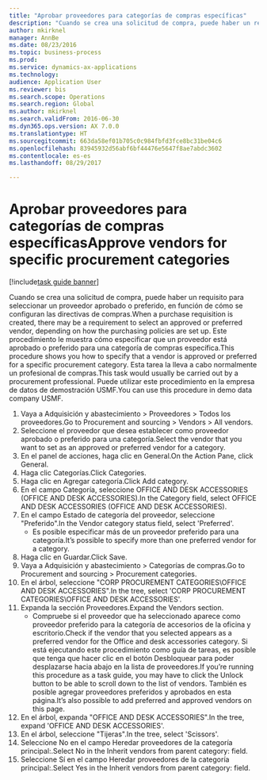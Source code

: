 ```yaml
--- 
title: "Aprobar proveedores para categorías de compras específicas"
description: "Cuando se crea una solicitud de compra, puede haber un requisito para seleccionar un proveedor aprobado o preferido, en función de cómo se configuran las directivas de compras."
author: mkirknel
manager: AnnBe
ms.date: 08/23/2016
ms.topic: business-process
ms.prod: 
ms.service: dynamics-ax-applications
ms.technology: 
audience: Application User
ms.reviewer: bis
ms.search.scope: Operations
ms.search.region: Global
ms.author: mkirknel
ms.search.validFrom: 2016-06-30
ms.dyn365.ops.version: AX 7.0.0
ms.translationtype: HT
ms.sourcegitcommit: 663da58ef01b705c0c984fbfd3fce8bc31be04c6
ms.openlocfilehash: 83945932d56abf6bf44476e5647f8ae7abdc3602
ms.contentlocale: es-es
ms.lasthandoff: 08/29/2017

---
```

# <a name="approve-vendors-for-specific-procurement-categories"></a><span data-ttu-id="fcd40-103">Aprobar proveedores para categorías de compras específicas</span><span class="sxs-lookup"><span data-stu-id="fcd40-103">Approve vendors for specific procurement categories</span></span>

[!include[task guide banner](../../includes/task-guide-banner.md)]

<span data-ttu-id="fcd40-104">Cuando se crea una solicitud de compra, puede haber un requisito para seleccionar un proveedor aprobado o preferido, en función de cómo se configuran las directivas de compras.</span><span class="sxs-lookup"><span data-stu-id="fcd40-104">When a purchase requisition is created, there may be a requirement to select an approved or preferred vendor, depending on how the purchasing policies are set up.</span></span> <span data-ttu-id="fcd40-105">Este procedimiento le muestra cómo especificar que un proveedor está aprobado o preferido para una categoría de compras específica.</span><span class="sxs-lookup"><span data-stu-id="fcd40-105">This procedure shows you how to specify that a vendor is approved or preferred for a specific procurement category.</span></span> <span data-ttu-id="fcd40-106">Esta tarea la lleva a cabo normalmente un profesional de compras.</span><span class="sxs-lookup"><span data-stu-id="fcd40-106">This task would usually be carried out by a procurement professional.</span></span> <span data-ttu-id="fcd40-107">Puede utilizar este procedimiento en la empresa de datos de demostración USMF.</span><span class="sxs-lookup"><span data-stu-id="fcd40-107">You can use this procedure in demo data company USMF.</span></span>

1. <span data-ttu-id="fcd40-108">Vaya a Adquisición y abastecimiento > Proveedores > Todos los proveedores.</span><span class="sxs-lookup"><span data-stu-id="fcd40-108">Go to Procurement and sourcing > Vendors > All vendors.</span></span>
2. <span data-ttu-id="fcd40-109">Seleccione el proveedor que desea establecer como proveedor aprobado o preferido para una categoría.</span><span class="sxs-lookup"><span data-stu-id="fcd40-109">Select the vendor that you want to set as an approved or preferred vendor for a category.</span></span>
3. <span data-ttu-id="fcd40-110">En el panel de acciones, haga clic en General.</span><span class="sxs-lookup"><span data-stu-id="fcd40-110">On the Action Pane, click General.</span></span>
4. <span data-ttu-id="fcd40-111">Haga clic Categorías.</span><span class="sxs-lookup"><span data-stu-id="fcd40-111">Click Categories.</span></span>
5. <span data-ttu-id="fcd40-112">Haga clic en Agregar categoría.</span><span class="sxs-lookup"><span data-stu-id="fcd40-112">Click Add category.</span></span>
6. <span data-ttu-id="fcd40-113">En el campo Categoría, seleccione OFFICE AND DESK ACCESSORIES (OFFICE AND DESK ACCESSORIES).</span><span class="sxs-lookup"><span data-stu-id="fcd40-113">In the Category field, select OFFICE AND DESK ACCESSORIES (OFFICE AND DESK ACCESSORIES).</span></span>
7. <span data-ttu-id="fcd40-114">En el campo Estado de categoría del proveedor, seleccione "Preferido".</span><span class="sxs-lookup"><span data-stu-id="fcd40-114">In the Vendor category status field, select 'Preferred'.</span></span>
    * <span data-ttu-id="fcd40-115">Es posible especificar más de un proveedor preferido para una categoría.</span><span class="sxs-lookup"><span data-stu-id="fcd40-115">It’s possible to specify more than one preferred vendor for a category.</span></span>  
8. <span data-ttu-id="fcd40-116">Haga clic en Guardar.</span><span class="sxs-lookup"><span data-stu-id="fcd40-116">Click Save.</span></span>
9. <span data-ttu-id="fcd40-117">Vaya a Adquisición y abastecimiento > Categorías de compras.</span><span class="sxs-lookup"><span data-stu-id="fcd40-117">Go to Procurement and sourcing > Procurement categories.</span></span>
10. <span data-ttu-id="fcd40-118">En el árbol, seleccione "CORP PROCUREMENT CATEGORIES\OFFICE AND DESK ACCESSORIES".</span><span class="sxs-lookup"><span data-stu-id="fcd40-118">In the tree, select 'CORP PROCUREMENT CATEGORIES\OFFICE AND DESK ACCESSORIES'.</span></span>
11. <span data-ttu-id="fcd40-119">Expanda la sección Proveedores.</span><span class="sxs-lookup"><span data-stu-id="fcd40-119">Expand the Vendors section.</span></span>
    * <span data-ttu-id="fcd40-120">Compruebe si el proveedor que ha seleccionado aparece como proveedor preferido para la categoría de accesorios de la oficina y escritorio.</span><span class="sxs-lookup"><span data-stu-id="fcd40-120">Check if the vendor that you selected  appears as a preferred vendor for the Office and desk accessories category.</span></span> <span data-ttu-id="fcd40-121">Si está ejecutando este procedimiento como guía de tareas, es posible que tenga que hacer clic en el botón Desbloquear para poder desplazarse hacia abajo en la lista de proveedores.</span><span class="sxs-lookup"><span data-stu-id="fcd40-121">If you’re running this procedure as a task guide, you may have to click the Unlock button to be able to scroll down to the list of vendors.</span></span>  <span data-ttu-id="fcd40-122">También es posible agregar proveedores preferidos y aprobados en esta página.</span><span class="sxs-lookup"><span data-stu-id="fcd40-122">It’s also possible to add preferred and approved vendors on this page.</span></span>  
12. <span data-ttu-id="fcd40-123">En el árbol, expanda "OFFICE AND DESK ACCESSORIES".</span><span class="sxs-lookup"><span data-stu-id="fcd40-123">In the tree, expand 'OFFICE AND DESK ACCESSORIES'.</span></span>
13. <span data-ttu-id="fcd40-124">En el árbol, seleccione "Tijeras".</span><span class="sxs-lookup"><span data-stu-id="fcd40-124">In the tree, select 'Scissors'.</span></span>
14. <span data-ttu-id="fcd40-125">Seleccione No en el campo Heredar proveedores de la categoría principal:.</span><span class="sxs-lookup"><span data-stu-id="fcd40-125">Select No in the Inherit vendors from parent category: field.</span></span>
15. <span data-ttu-id="fcd40-126">Seleccione Sí en el campo Heredar proveedores de la categoría principal:.</span><span class="sxs-lookup"><span data-stu-id="fcd40-126">Select Yes in the Inherit vendors from parent category: field.</span></span>


